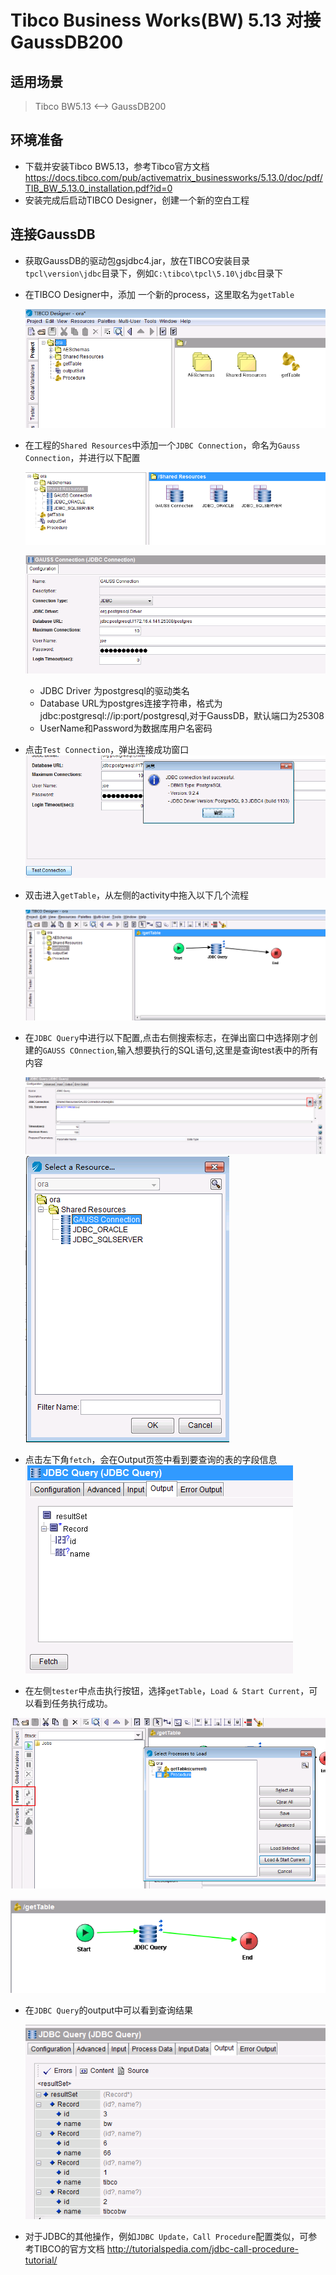 # Tibco Business Works(BW) 5.13 对接GaussDB200

## 适用场景

>Tibco BW5.13 <--> GaussDB200

## 环境准备

  * 下载并安装Tibco BW5.13，参考Tibco官方文档
  https://docs.tibco.com/pub/activematrix_businessworks/5.13.0/doc/pdf/TIB_BW_5.13.0_installation.pdf?id=0
  * 安装完成后启动TIBCO Designer，创建一个新的空白工程


## 连接GaussDB
  * 获取GaussDB的驱动包gsjdbc4.jar，放在TIBCO安装目录`tpcl\version\jdbc`目录下，例如`C:\tibco\tpcl\5.10\jdbc`目录下

  * 在TIBCO Designer中，添加 一个新的process，这里取名为`getTable`

    ![](assets/Using_TibcoBW_with_GaussDB/b16ea.png)

  * 在工程的`Shared Resources`中添加一个`JDBC Connection`，命名为`Gauss Connection`，并进行以下配置

    ![](assets/Using_TibcoBW_with_GaussDB/0cc93.png)

    ![](assets/Using_TibcoBW_with_GaussDB/667af.png)

    * JDBC Driver 为postgresql的驱动类名
    * Database URL为postgres连接字符串，格式为jdbc:postgresql://ip:port/postgresql,对于GaussDB，默认端口为25308
    * UserName和Password为数据库用户名密码

  * 点击`Test Connection`，弹出连接成功窗口
    ![](assets/Using_TibcoBW_with_GaussDB/a8475.png)

  * 双击进入`getTable`，从左侧的activity中拖入以下几个流程

    ![](assets/Using_TibcoBW_with_GaussDB/2f61a.png)

  * 在`JDBC Query`中进行以下配置,点击右侧搜索标志，在弹出窗口中选择刚才创建的`GAUSS COnnection`,输入想要执行的SQL语句,这里是查询test表中的所有内容

    ![](assets/Using_TibcoBW_with_GaussDB/876c2.png)
    ![](assets/Using_TibcoBW_with_GaussDB/6b1bd.png)  

  * 点击左下角`fetch`，会在Output页签中看到要查询的表的字段信息
    ![](assets/Using_TibcoBW_with_GaussDB/18a23.png)

  * 在左侧`tester`中点击执行按钮，选择`getTable`，`Load & Start Current`，可以看到任务执行成功。

   ![](assets/Using_TibcoBW_with_GaussDB/7e27e.png)

   ![](assets/Using_TibcoBW_with_GaussDB/0fc0d.png)
  * 在`JDBC Query`的output中可以看到查询结果

    ![](assets/Using_TibcoBW_with_GaussDB/1289b.png)

  * 对于JDBC的其他操作，例如`JDBC Update，Call Procedure`配置类似，可参考TIBCO的官方文档
  http://tutorialspedia.com/jdbc-call-procedure-tutorial/
